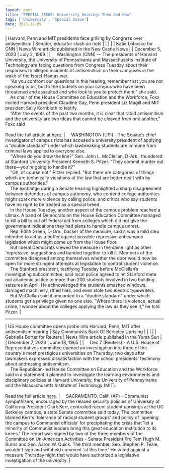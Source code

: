 ```yaml
---
layout: post
title: "SPECIAL ISSUE: University Hearings Then and Now"
tags: ['University', 'Special Issue']
date: 2023-12-05
---
```


| Harvard, Penn and MIT presidents face grilling by Congress over antisemitism | Senator, educator clash on riots |
|  |  |
| Katie Lobosco for CNN | News Wire article published in the New Castle News |
| December 5, 2023 | July 2, 1969 |
| &nbsp;&nbsp;&nbsp;&nbsp;Washington (CNN) — The presidents of Harvard University, the University of Pennsylvania and Massachusetts Institute of Technology are facing questions from Congress Tuesday about their responses to alleged incidents of antisemitism on their campuses in the wake of the Israel-Hamas war.<br>&nbsp;&nbsp;&nbsp;&nbsp;“As you confront our questions in this hearing, remember that you are not speaking to us, but to the students on your campus who have been threatened and assaulted and who look to you to protect them,” she said.<br>&nbsp;&nbsp;&nbsp;&nbsp;As chair of the House Committee on Education and the Workforce, Foxx invited Harvard president Claudine Gay, Penn president Liz Magill and MIT president Sally Kornbluth to testify.<br>&nbsp;&nbsp;&nbsp;&nbsp;“After the events of the past two months, it is clear that rabid antisemitism and the university are two ideas that cannot be cleaved from one another,” Foxx said<br><br>Read the full article at [here](https://edition.cnn.com/2023/12/05/politics/harvard-penn-mit-antisemitism-congress/index.html). | &nbsp;&nbsp;&nbsp;&nbsp;WASHINGTON (UPI) - The Senate’s chief investigator of campus riots has accused a university president of applying a "double standard" under which lawbreaking students are immune from criminal laws applied to everyone else.<br>&nbsp;&nbsp;&nbsp;&nbsp;"Where do you draw the line?" Sen. John L. McClellan, D-Ark., thundered at Stanford University President Kenneth S. Pitzer. "They commit murder out there—you're going to handle it?"<br>&nbsp;&nbsp;&nbsp;&nbsp;"Oh, of course not," Pitzer replied. "But there are categories of things which are technically violations of the law that are better dealt with by campus authorities."<br>&nbsp;&nbsp;&nbsp;&nbsp;The exchange during a Senate hearing highlighted a sharp disagreement between defenders of campus autonomy, who contend college authorities might spark more violence by calling police, and critics who say students have no right to be treated as a special breed.<br>&nbsp;&nbsp;&nbsp;&nbsp;In the House Tuesday, another aspect of the campus problem reached a climax. A band of Democrats on the House Education Committee managed to kill a bill to cut off federal aid from colleges which did not give the government indications they had plans to handle campus unrest.<br>&nbsp;&nbsp;&nbsp;&nbsp;Rep. Edith Green, D-Ore., backer of the measure, said it was a mild step intended to act as a buffer against possible repressive anticampus legislation which might come up from the House floor.<br>&nbsp;&nbsp;&nbsp;&nbsp;But liberal Democrats viewed the measure in the same light as other 'repressive' suggestions and banded together to kill it. Members of the committee disagreed among themselves whether the door would now be open for more stringent attempts at legislation to control student violence.<br>&nbsp;&nbsp;&nbsp;&nbsp;The Stanford president, testifying Tuesday before McClellan’s investigating subcommittee, said local police agreed to let Stanford mete out academic justice to more than 200 students involved in two building seizures in April. He acknowledged the students smashed windows, damaged machinery, rifled files, and even stole two electric typewriters.<br>&nbsp;&nbsp;&nbsp;&nbsp;But McClellan said it amounted to a "double standard" under which students get a privilege given no one else. "Where there is violence, actual crime, I wonder about the colleges applying the law as they see it," he told Pitzer. |

---

| US House committee opens probe into Harvard, Penn, MIT after antisemitism hearing | Say Communists Back Of Berkeley Uprising |
|  |  |
|  Gabriella Borter for Reuters | News Wire article published in the Yuma Sun |
| December 7, 2023 | June 18, 1965 |
| &nbsp;&nbsp;&nbsp;&nbsp;Dec 7 (Reuters) - A U.S. House of Representatives committee opened an investigation into three of the country's most prestigious universities on Thursday, two days after lawmakers expressed dissatisfaction with the school presidents' testimony about addressing antisemitism.<br>&nbsp;&nbsp;&nbsp;&nbsp;The Republican-led House Committee on Education and the Workforce said in a statement it planned to investigate the learning environments and disciplinary policies at Harvard University, the University of Pennsylvania and the Massachusetts Institute of Technology (MIT).<br><br>Read the full article [here](https://www.reuters.com/world/us/us-house-committee-opens-investigation-into-harvard-penn-mit-after-antisemitism-2023-12-07/). | &nbsp;&nbsp;&nbsp;&nbsp;SACRAMENTO, Calif. (AP) - Communist sympathizers, encouraged by the relaxed security policies of University of California President Clark Kerr, controlled recent student uprisings at the UC Berkeley campus, a state Senate committee said today. The committee blamed Kerr's 'tolerance of radical student groups' and policy of 'opening the campus to Communist officials’ for precipitating the crisis that 'let a minority of Communist leaders bring this great education institution to its knees.' The report was signed by two of the three members of the Committee on Un-American Activities - Senate President Pro Tem Hugh M. Burns and Sen. Aaron W. Quick. The third member, Sen. Stephen P. Teale, wouldn't sign and withheld comment 'at this time.' He voted against a measure Thursday night that would have authorized a legislative investigation of the university. |

---

